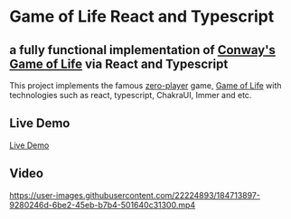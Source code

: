 # Game of Life React and Typescript

## a fully functional implementation of [Conway's Game of Life](https://en.wikipedia.org/wiki/Conway%27s_Game_of_Life) via React and Typescript

This project implements the famous [zero-player](https://en.wikipedia.org/wiki/Zero-player_game) game, [Game of Life](https://en.wikipedia.org/wiki/Conway%27s_Game_of_Life) with technologies such as react, typescript, ChakraUI, Immer and etc.

## Live Demo
[Live Demo](https://clinquant-conkies-e64b17.netlify.app)

## Video
https://user-images.githubusercontent.com/22224893/184713897-9280246d-6be2-45eb-b7b4-501640c31300.mp4


